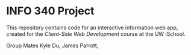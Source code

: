# INFO 340 Project

This repository contains code for an interactive information web app, created for the _Client-Side Web Development_ course at the UW iSchool.

Group Mates Kyle Du, James Parrott,

